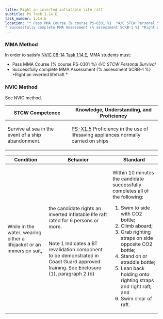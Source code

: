 ```yaml
---
title: Right an inverted inflatable life raft
subtitle: PS Task 1.14.E 
task_number: 1.14.E
location: "* Pass MMA Course {% course PS-0301 %}  *4/C STCW Personal Survival*
* Successfully complete MMA Assessment {% assessment SCRB-1 %} *Right an inverted lifefraft *" 
---
```



### MMA Method

In order to satisfy  [NVIC 08-14  Task  1.14.E]({{site.baseurl}}/assets/images/nvic-08-14.pdf), MMA students must:

* Pass MMA Course {% course PS-0301 %}  *4/C STCW Personal Survival*
* Successfully complete MMA Assessment {% assessment SCRB-1 %} *Right an inverted lifefraft *


### NVIC Method

<a onclick="togglevisibility('nvic_methods')" >See NVIC method.</a>

<div id='nvic_methods' class='hide'>

<table>
<thead>
<tr>
<th class='forty'> STCW Competence </th>
<th class='sixty'> Knowledge, Understanding, and Proficiency </th>
</tr>
</thead>




<tbody>
<tr><td markdown='1'>

Survive at sea in the event of a ship abandonment.

</td><td markdown='1'>

[PS-X1.5](../../tables/611.html#PS-X1.5) Proficiency in the use of lifesaving appliances normally carried on ships

</td></tr>


</tbody>
</table>


<table>
<thead>
<tr><th class='twenty'>  Condition </th><th class='twenty'> Behavior </th><th  class='sixty'>Standard </th></tr>
</thead>
<tbody >



<tr><td markdown='1'>

While in the water, wearing either a lifejacket or an immersion suit,

</td><td markdown='1'>

the candidate rights an inverted inflatable life raft rated for 6 persons or more.

<br>

<div class="tooltip">Note 1
<span class="tooltiptext">
Indicates a BT revalidation component to be demonstrated in Coast Guard approved training. See Enclosure (1), paragraph 2 (b)
</span>
</div>


</td><td markdown='1'>

Within 10 minutes the candidate successfully completes all of the following:
 
1. Swim to side with CO2 bottle; 
2. Climb aboard; 
3. Grab righting straps on side opposite CO2 bottle; 
4. Stand on or straddle bottle; 
5. Lean back holding onto righting straps and right raft; and 
6. Swim clear of raft.

</td></tr>
</tbody>
</table>
</div>
